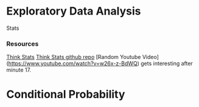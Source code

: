 Exploratory Data Analysis
===============
Stats
### Resources
[Think Stats](http://greenteapress.com/thinkstats2/thinkstats2.pdf)
[Think Stats github repo](https://github.com/AllenDowney/ThinkStats2)
[Random Youtube Video] (https://www.youtube.com/watch?v=w26x-z-BdWQ)
gets interesting after minute 17.

Conditional Probability
============
